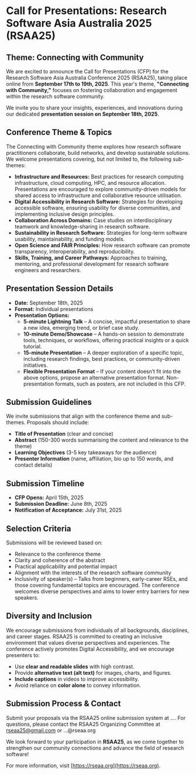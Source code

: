 # Call for Presentations: Research Software Asia Australia 2025 (RSAA25)
## Theme: Connecting with Community

We are excited to announce the Call for Presentations (CFP) for the Research Software Asia Australia Conference 2025 (RSAA25), taking place online from **September 17th to 19th, 2025**. This year's theme, **"Connecting with Community,"** focuses on fostering collaboration and engagement within the research software community.

We invite you to share your insights, experiences, and innovations during our dedicated **presentation session on September 18th, 2025**.

## Conference Theme & Topics

The Connecting with Community theme explores how research software practitioners collaborate, build networks, and develop sustainable solutions. We welcome presentations covering, but not limited to, the following sub-themes:

- **Infrastructure and Resources:** Best practices for research computing infrastructure, cloud computing, HPC, and resource allocation. Presentations are encouraged to explore community-driven models for shared access to infrastructure and collaborative resource utilisation.
- **Digital Accessibility in Research Software:** Strategies for developing accessible software, ensuring usability for diverse communities, and implementing inclusive design principles.
- **Collaboration Across Domains:** Case studies on interdisciplinary teamwork and knowledge-sharing in research software.
- **Sustainability in Research Software:** Strategies for long-term software usability, maintainability, and funding models.
- **Open Science and FAIR Principles:** How research software can promote transparency, interoperability, and reproducibility.
- **Skills, Training, and Career Pathways:** Approaches to training, mentoring, and professional development for research software engineers and researchers.

## Presentation Session Details

- **Date:** September 18th, 2025
- **Format:** Individual presentations
- **Presentation Options:**
  - **5-minute Lightning Talk** – A concise, impactful presentation to share a new idea, emerging trend, or brief case study.
  - **10-minute Demo/Showcase** – A hands-on session to demonstrate tools, techniques, or workflows, offering practical insights or a quick tutorial.
  - **15-minute Presentation** – A deeper exploration of a specific topic, including research findings, best practices, or community-driven initiatives.
  - **Flexible Presentation Format** – If your content doesn’t fit into the above options, propose an alternative presentation format. Non-presentation formats, such as posters, are not included in this CFP.

## Submission Guidelines

We invite submissions that align with the conference theme and sub-themes. Proposals should include:

- **Title of Presentation** (clear and concise)
- **Abstract** (150-300 words summarising the content and relevance to the theme)
- **Learning Objectives** (3-5 key takeaways for the audience)
- **Presenter Information** (name, affiliation, bio up to 150 words, and contact details)

## Submission Timeline

- **CFP Opens:** April 15th, 2025
- **Submission Deadline:** June 8th, 2025
- **Notification of Acceptance:** July 31st, 2025

## Selection Criteria

Submissions will be reviewed based on:

- Relevance to the conference theme
- Clarity and coherence of the abstract
- Practical applicability and potential impact
- Alignment with the interests of the research software community
- Inclusivity of speaker(s) – Talks from beginners, early-career RSEs, and those covering fundamental topics are encouraged. The conference welcomes diverse perspectives and aims to lower entry barriers for new speakers.

## Diversity and Inclusion

We encourage submissions from individuals of all backgrounds, disciplines, and career stages. RSAA25 is committed to creating an inclusive environment that values diverse perspectives and experiences.
The conference actively promotes Digital Accessibility, and we encourage presenters to:
- Use **clear and readable slides** with high contrast.
- Provide **alternative text (alt text)** for images, charts, and figures.
- **Include captions** in videos to improve accessibility.
- Avoid reliance on **color alone** to convey information.

## Submission Process & Contact

Submit your proposals via the RSAA25 online submission system at .... For questions, please contact the RSAA25 Organizing Committee at rseaa25@gmail.com or …@rseaa.org

We look forward to your participation in **RSAA25**, as we come together to strengthen our community connections and advance the field of research software!

For more information, visit [https://rseaa.org](https://rseaa.org).
